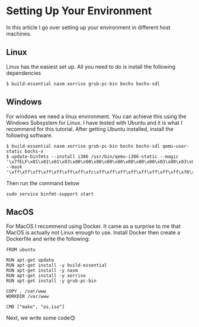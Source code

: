 # Setting Up Your Environment

In this article I go over setting up your environment in different host machines.

## Linux

Linux has the easiest set up. All you need to do is install the following dependencies

```
$ build-essential nasm xorriso grub-pc-bin bochs bochs-sdl
```

## Windows

For windows we need a linux environment. You can achieve this using the Windows Subsystem for Linux. I have tested with Ubuntu and it is what I recommend for this tutorial. After getting Ubuntu installed, install the following software.

```
$ build-essential nasm xorriso grub-pc-bin bochs bochs-sdl qemu-user-static bochs-x
$ update-binfmts --install i386 /usr/bin/qemu-i386-static --magic '\x7fELF\x01\x01\x01\x03\x00\x00\x00\x00\x00\x00\x00\x00\x03\x00\x03\x00\x01\x00\x00\x00' --mask '\xff\xff\xff\xff\xff\xff\xff\xfc\xff\xff\xff\xff\xff\xff\xff\xff\xf8\xff\xff\xff\xff\xff\xff\xff'

```
Then run the command below

```
sudo service binfmt-support start
```

## MacOS

For MacOS I recommend using Docker. It came as a surprise to me that MacOS is actually not Linux enough to use. Install Docker then create a Dockerfile and write the following:

```docker
FROM ubuntu

RUN apt-get update
RUN apt-get install -y build-essential
RUN apt-get install -y nasm
RUN apt-get install -y xorriso
RUN apt-get install -y grub-pc-bin

COPY . /var/www
WORKDIR /var/www

CMD ["make", "os.iso"]
```

Next, we  write some code😊
